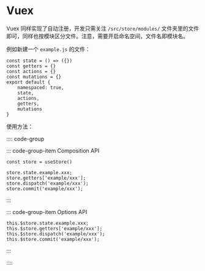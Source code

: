 # Vuex

Vuex 同样实现了自动注册，开发只需关注 `/src/store/modules/` 文件夹里的文件即可，同样也按模块区分文件。注意，需要开启命名空间，文件名即模块名。

例如新建一个 `example.js` 的文件：

```js:no-line-numbers
const state = () => ({})
const getters = {}
const actions = {}
const mutations = {}
export default {
    namespaced: true,
    state,
    actions,
    getters,
    mutations
}
```

使用方法：

:::: code-group

::: code-group-item Composition API
```js:no-line-numbers
const store = useStore()

store.state.example.xxx;
store.getters['example/xxx'];
store.dispatch('example/xxx');
store.commit('example/xxx');
```
:::

::: code-group-item Options API
```js:no-line-numbers
this.$store.state.example.xxx;
this.$store.getters['example/xxx'];
this.$store.dispatch('example/xxx');
this.$store.commit('example/xxx');
```
:::

::::